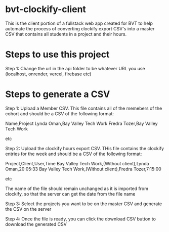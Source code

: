 # bvt-clockify-client

This is the client portion of a fullstack web app created for BVT to help automate the process of converting clockify export CSV's into a master CSV that contains all students in a project and their hours.

# Steps to use this project

Step 1: Change the url in the api folder to be whatever URL you use (localhost, onrender, vercel, firebase etc)

# Steps to generate a CSV

Step 1: Upload a Member CSV. This file contains all of the memebers of the cohort and should be a CSV of the following format:

Name,Project Lynda Oman,Bay Valley Tech Work Fredra Tozer,Bay Valley Tech Work

etc

Step 2: Upload the clockify hours export CSV. THis file contains the clockify entries for the week and should be a CSV of the following format:

Project,Client,User,Time Bay Valley Tech Work,(Without client),Lynda Oman,20:05:33 Bay Valley Tech Work,(Without client),Fredra Tozer,7:15:00

etc

The name of the file should remain unchanged as it is imported from clockify, so that the server can get the date from the file name

Step 3: Select the projects you want to be on the master CSV and generate the CSV on the server

Step 4: Once the file is ready, you can click the download CSV button to download the generated CSV
